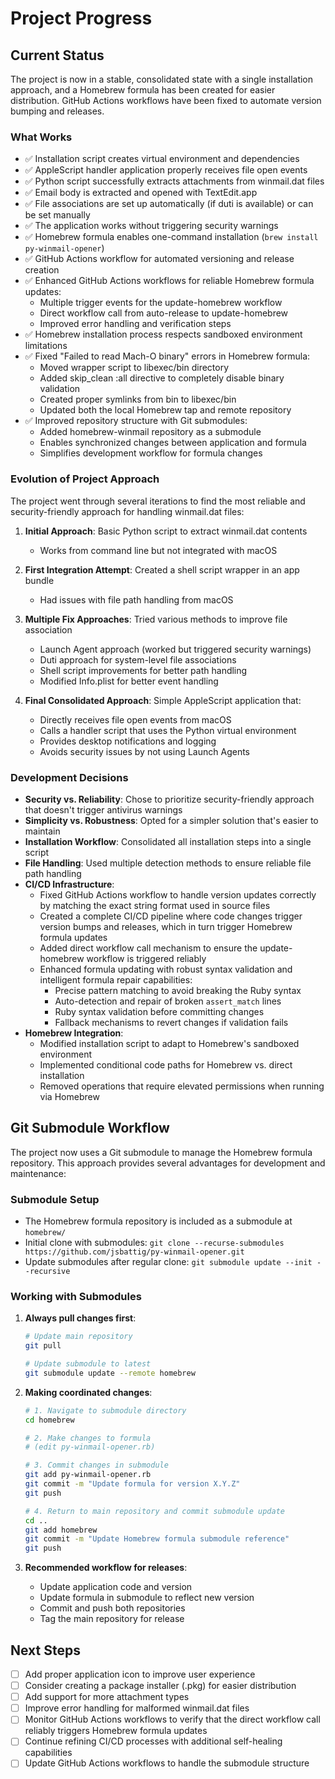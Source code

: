 # Project Progress

## Current Status

The project is now in a stable, consolidated state with a single installation approach, and a Homebrew formula has been created for easier distribution. GitHub Actions workflows have been fixed to automate version bumping and releases.

### What Works

- ✅ Installation script creates virtual environment and dependencies
- ✅ AppleScript handler application properly receives file open events
- ✅ Python script successfully extracts attachments from winmail.dat files
- ✅ Email body is extracted and opened with TextEdit.app
- ✅ File associations are set up automatically (if duti is available) or can be set manually
- ✅ The application works without triggering security warnings
- ✅ Homebrew formula enables one-command installation (`brew install py-winmail-opener`)
- ✅ GitHub Actions workflow for automated versioning and release creation
- ✅ Enhanced GitHub Actions workflows for reliable Homebrew formula updates:
  - Multiple trigger events for the update-homebrew workflow
  - Direct workflow call from auto-release to update-homebrew
  - Improved error handling and verification steps
- ✅ Homebrew installation process respects sandboxed environment limitations
- ✅ Fixed "Failed to read Mach-O binary" errors in Homebrew formula:
  - Moved wrapper script to libexec/bin directory
  - Added skip_clean :all directive to completely disable binary validation
  - Created proper symlinks from bin to libexec/bin
  - Updated both the local Homebrew tap and remote repository
- ✅ Improved repository structure with Git submodules:
  - Added homebrew-winmail repository as a submodule
  - Enables synchronized changes between application and formula
  - Simplifies development workflow for formula changes

### Evolution of Project Approach

The project went through several iterations to find the most reliable and security-friendly approach for handling winmail.dat files:

1. **Initial Approach**: Basic Python script to extract winmail.dat contents
   - Works from command line but not integrated with macOS

2. **First Integration Attempt**: Created a shell script wrapper in an app bundle
   - Had issues with file path handling from macOS

3. **Multiple Fix Approaches**: Tried various methods to improve file association
   - Launch Agent approach (worked but triggered security warnings)
   - Duti approach for system-level file associations
   - Shell script improvements for better path handling
   - Modified Info.plist for better event handling

4. **Final Consolidated Approach**: Simple AppleScript application that:
   - Directly receives file open events from macOS
   - Calls a handler script that uses the Python virtual environment
   - Provides desktop notifications and logging
   - Avoids security issues by not using Launch Agents

### Development Decisions

- **Security vs. Reliability**: Chose to prioritize security-friendly approach that doesn't trigger antivirus warnings
- **Simplicity vs. Robustness**: Opted for a simpler solution that's easier to maintain
- **Installation Workflow**: Consolidated all installation steps into a single script
- **File Handling**: Used multiple detection methods to ensure reliable file path handling
- **CI/CD Infrastructure**: 
  - Fixed GitHub Actions workflow to handle version updates correctly by matching the exact string format used in source files
  - Created a complete CI/CD pipeline where code changes trigger version bumps and releases, which in turn trigger Homebrew formula updates
  - Added direct workflow call mechanism to ensure the update-homebrew workflow is triggered reliably
  - Enhanced formula updating with robust syntax validation and intelligent formula repair capabilities:
    - Precise pattern matching to avoid breaking the Ruby syntax
    - Auto-detection and repair of broken `assert_match` lines
    - Ruby syntax validation before committing changes
    - Fallback mechanisms to revert changes if validation fails
- **Homebrew Integration**:
  - Modified installation script to adapt to Homebrew's sandboxed environment
  - Implemented conditional code paths for Homebrew vs. direct installation
  - Removed operations that require elevated permissions when running via Homebrew

## Git Submodule Workflow

The project now uses a Git submodule to manage the Homebrew formula repository. This approach provides several advantages for development and maintenance:

### Submodule Setup

- The Homebrew formula repository is included as a submodule at `homebrew/`
- Initial clone with submodules: `git clone --recurse-submodules https://github.com/jsbattig/py-winmail-opener.git`
- Update submodules after regular clone: `git submodule update --init --recursive`

### Working with Submodules

1. **Always pull changes first**:
   ```bash
   # Update main repository
   git pull
   
   # Update submodule to latest
   git submodule update --remote homebrew
   ```

2. **Making coordinated changes**:
   ```bash
   # 1. Navigate to submodule directory
   cd homebrew
   
   # 2. Make changes to formula
   # (edit py-winmail-opener.rb)
   
   # 3. Commit changes in submodule
   git add py-winmail-opener.rb
   git commit -m "Update formula for version X.Y.Z"
   git push
   
   # 4. Return to main repository and commit submodule update
   cd ..
   git add homebrew
   git commit -m "Update Homebrew formula submodule reference"
   git push
   ```

3. **Recommended workflow for releases**:
   - Update application code and version
   - Update formula in submodule to reflect new version
   - Commit and push both repositories
   - Tag the main repository for release

## Next Steps

- [ ] Add proper application icon to improve user experience
- [ ] Consider creating a package installer (.pkg) for easier distribution
- [ ] Add support for more attachment types
- [ ] Improve error handling for malformed winmail.dat files
- [ ] Monitor GitHub Actions workflows to verify that the direct workflow call reliably triggers Homebrew formula updates
- [ ] Continue refining CI/CD processes with additional self-healing capabilities
- [ ] Update GitHub Actions workflows to handle the submodule structure
